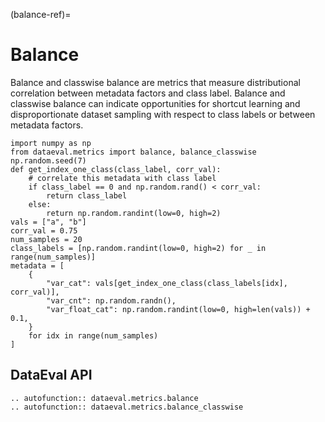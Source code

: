 (balance-ref)=
# Balance

Balance and classwise balance are metrics that measure distributional
correlation between metadata factors and class label.  Balance and classwise
balance can indicate opportunities for shortcut learning and disproportionate
dataset sampling with respect to class labels or between metadata factors.

```{testsetup}
import numpy as np
from dataeval.metrics import balance, balance_classwise
np.random.seed(7)
def get_index_one_class(class_label, corr_val):
    # correlate this metadata with class label
    if class_label == 0 and np.random.rand() < corr_val:
        return class_label
    else:
        return np.random.randint(low=0, high=2)
vals = ["a", "b"]
corr_val = 0.75
num_samples = 20
class_labels = [np.random.randint(low=0, high=2) for _ in range(num_samples)]
metadata = [
    {
        "var_cat": vals[get_index_one_class(class_labels[idx], corr_val)],
        "var_cnt": np.random.randn(),
        "var_float_cat": np.random.randint(low=0, high=len(vals)) + 0.1,
    }
    for idx in range(num_samples)
]
```

## DataEval API

```{eval-rst}
.. autofunction:: dataeval.metrics.balance
.. autofunction:: dataeval.metrics.balance_classwise
```

